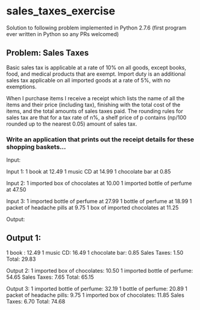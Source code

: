 # sales_taxes_exercise
Solution to following problem implemented in Python 2.7.6 
(first program ever written in Python so any PRs welcomed)

## Problem: Sales Taxes
 
Basic sales tax is applicable at a rate of 10% on all goods, except books, food, and medical products that are exempt. Import duty is an additional sales tax applicable on all imported goods at a rate of 5%, with no exemptions.
 
When I purchase items I receive a receipt which lists the name of all the items and their price (including tax), finishing with the total cost of the items, and the total amounts of sales taxes paid.  The rounding rules for sales tax are that for a tax rate of n%, a shelf price of p contains (np/100 rounded up to the nearest 0.05) amount of sales tax.
 
### Write an application that prints out the receipt details for these shopping baskets...
 
Input:
 
Input 1:
1 book at 12.49
1 music CD at 14.99
1 chocolate bar at 0.85
 
Input 2:
1 imported box of chocolates at 10.00
1 imported bottle of perfume at 47.50
 
Input 3:
1 imported bottle of perfume at 27.99
1 bottle of perfume at 18.99
1 packet of headache pills at 9.75
1 box of imported chocolates at 11.25
 
Output:
 
## Output 1:
1 book : 12.49
1 music CD: 16.49
1 chocolate bar: 0.85
Sales Taxes: 1.50
Total: 29.83
 
Output 2:
1 imported box of chocolates: 10.50
1 imported bottle of perfume: 54.65
Sales Taxes: 7.65
Total: 65.15
 
Output 3:
1 imported bottle of perfume: 32.19
1 bottle of perfume: 20.89
1 packet of headache pills: 9.75
1 imported box of chocolates: 11.85
Sales Taxes: 6.70
Total: 74.68
